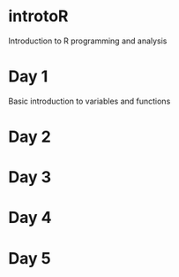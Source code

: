 # introtoR
Introduction to R programming and analysis

# Day 1
Basic introduction to variables and functions


# Day 2

# Day 3

# Day 4

# Day 5
